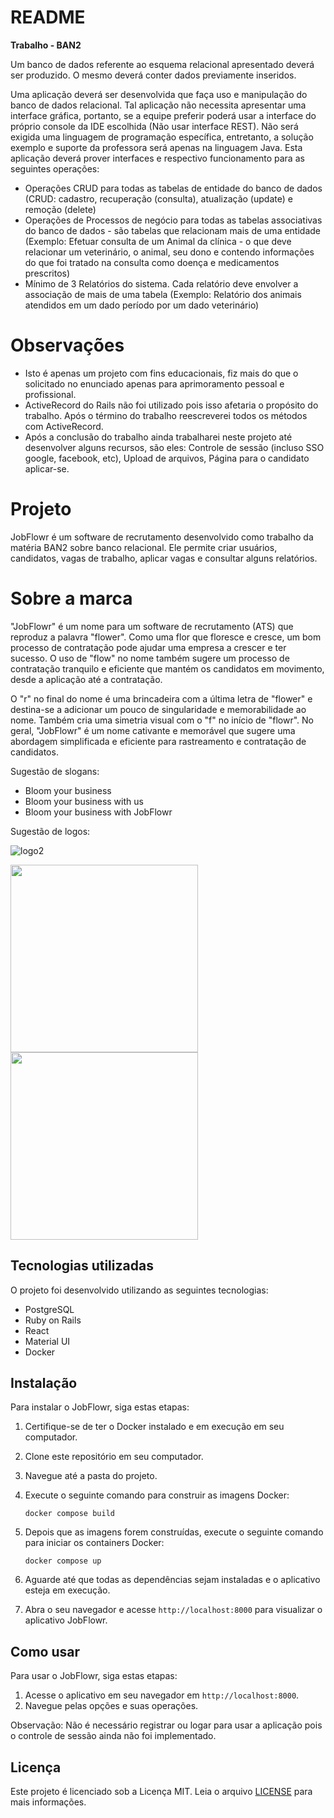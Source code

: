# README

**Trabalho - BAN2**

Um banco de dados referente ao esquema relacional apresentado deverá ser produzido. O mesmo deverá conter dados previamente inseridos.

Uma aplicação deverá ser desenvolvida que faça uso e manipulação do banco de dados relacional. Tal aplicação não necessita apresentar uma interface gráfica, portanto, se a equipe preferir poderá usar a interface do próprio console da IDE escolhida (Não usar interface REST). Não será exigida uma linguagem de programação específica, entretanto, a solução exemplo e suporte da professora será apenas na linguagem Java. Esta aplicação deverá prover interfaces e respectivo funcionamento para as seguintes operações:

- Operações CRUD para todas as tabelas de entidade do banco de dados (CRUD: cadastro, recuperação (consulta), atualização (update) e remoção (delete)
- Operações de Processos de negócio para todas as tabelas associativas do banco de dados - são tabelas que relacionam mais de uma entidade (Exemplo: Efetuar consulta de um Animal da clínica - o que deve relacionar um veterinário, o animal, seu dono e contendo informações do que foi tratado na consulta como doença e medicamentos prescritos)
- Mínimo de 3 Relatórios do sistema. Cada relatório deve envolver a associação de mais de uma tabela (Exemplo: Relatório dos animais atendidos em um dado período por um dado veterinário)

# Observações
- Isto é apenas um projeto com fins educacionais, fiz mais do que o solicitado no enunciado apenas para aprimoramento pessoal e profissional.
- ActiveRecord do Rails não foi utilizado pois isso afetaria o propósito do trabalho. Após o término do trabalho reescreverei todos os métodos com ActiveRecord.
- Após a conclusão do trabalho ainda trabalharei neste projeto até desenvolver alguns recursos, são eles: Controle de sessão (incluso SSO google, facebook, etc), Upload de arquivos, Página para o candidato aplicar-se.

# Projeto

JobFlowr é um software de recrutamento desenvolvido como trabalho da matéria BAN2 sobre banco relacional. Ele permite criar usuários, candidatos, vagas de trabalho,  aplicar vagas e consultar alguns relatórios.

# Sobre a marca

"JobFlowr" é um nome para um software de recrutamento (ATS) que reproduz a palavra "flower". Como uma flor que floresce e cresce, um bom processo de contratação pode ajudar uma empresa a crescer e ter sucesso. O uso de "flow" no nome também sugere um processo de contratação tranquilo e eficiente que mantém os candidatos em movimento, desde a aplicação até a contratação.

O "r" no final do nome é uma brincadeira com a última letra de "flower" e destina-se a adicionar um pouco de singularidade e memorabilidade ao nome. Também cria uma simetria visual com o "f" no início de "flowr". No geral, "JobFlowr" é um nome cativante e memorável que sugere uma abordagem simplificada e eficiente para rastreamento e contratação de candidatos.

Sugestão de slogans:
- Bloom your business
- Bloom your business with us
- Bloom your business with JobFlowr

Sugestão de logos:

![logo2](https://user-images.githubusercontent.com/82746456/235018398-b3a624f3-22da-4467-95c0-48518f2ad43f.png)

<img width="300" src="https://user-images.githubusercontent.com/82746456/235018359-92060c01-f8f0-41a6-893a-bf29987410db.png">

<img width="300" src="https://user-images.githubusercontent.com/82746456/235018264-ff21e335-382a-4130-80e7-962bde9db8b3.png">

## Tecnologias utilizadas

O projeto foi desenvolvido utilizando as seguintes tecnologias:

- PostgreSQL
- Ruby on Rails
- React
- Material UI
- Docker

## Instalação

Para instalar o JobFlowr, siga estas etapas:

1. Certifique-se de ter o Docker instalado e em execução em seu computador.
2. Clone este repositório em seu computador.
3. Navegue até a pasta do projeto.
4. Execute o seguinte comando para construir as imagens Docker:

    ```
    docker compose build
    ```

5. Depois que as imagens forem construídas, execute o seguinte comando para iniciar os containers Docker:

    ```
    docker compose up
    ```

6. Aguarde até que todas as dependências sejam instaladas e o aplicativo esteja em execução.
7. Abra o seu navegador e acesse `http://localhost:8000` para visualizar o aplicativo JobFlowr.

## Como usar

Para usar o JobFlowr, siga estas etapas:

1. Acesse o aplicativo em seu navegador em `http://localhost:8000`.
2. Navegue pelas opções e suas operações.

Observação: Não é necessário registrar ou logar para usar a aplicação pois o controle de sessão ainda não foi implementado.

## Licença

Este projeto é licenciado sob a Licença MIT. Leia o arquivo [LICENSE](./LICENSE) para mais informações.
